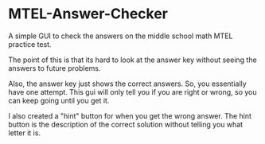 # MTEL-Answer-Checker
A simple GUI to check the answers on the middle school math MTEL practice test.

The point of this is that its hard to look at the answer key without seeing the answers to future problems. 

Also, the answer key just shows the correct answers. So, you essentially have one attempt. This gui will only tell you if you are right or wrong, so you can keep going until you get it.

I also created a "hint" button for when you get the wrong answer. The hint button is the description of the correct solution without telling you what letter it is.
